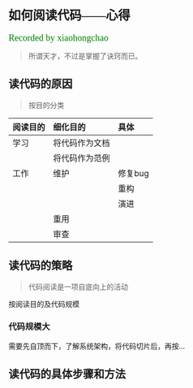 # <font face="微软雅黑" size="5">如何阅读代码——心得</font>  
<font face="微软雅黑" color="green" size="4">Recorded by xiaohongchao</font>

>所谓天才，不过是掌握了诀窍而已。
  
## 读代码的原因
>按目的分类
 
|阅读目的|细化目的|具体|
|:--|:--|:--|
|学习|将代码作为文档||
||将代码作为范例||
|工作|维护|修复bug|
|||重构|
|||演进|
||重用||
||审查||


## 读代码的策略  

>代码阅读是一项自底向上的活动

按阅读目的及代码规模

### 代码规模大  

需要先自顶而下，了解系统架构，将代码切片后，再按...

## 读代码的具体步骤和方法  